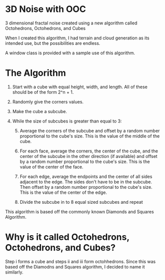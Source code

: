 # 3D Noise with OOC
3 dimensional fractal noise created using a new algorithm called Octohedrons, Octohedrons, and Cubes 

When I created this algorithm, I had terrain and cloud generation as its intended use, but the possibilities are endless. 

A window class is provided with a sample use of this algorithm.

# The Algorithm

1. Start with a cube with equal height, width, and length. All of these should be of the form 2^n + 1.

2. Randomly give the corners values.

3. Make the cube a subcube.

4. While the size of subcubes is greater than equal to 3:

    5. Average the corners of the subcube and offset by a random number proportional to the cube's size. This is the value of the middle of the cube.

    6. For each face, average the corners, the center of the cube, and the center of the subcube in the other direction (if available) and offset by a random number proportional to the cube's size. This is the value of the center of the face.

    7. For each edge, average the endpoints and the center of all sides adjacent to the edge. The sides don't have to be in the subcube. Then offset by a random number proportional to the cube's size. This is the value of the center of the edge.

    8. Divide the subcube in to 8 equal sized subcubes and repeat

This algorithm is based off the commonly known Diamonds and Squares Algorithm.

# Why is it called Octohedrons, Octohedrons, and Cubes?

Step i forms a cube and steps ii and iii form octohhedrons. Since this was based off the Diamodns and Squares algorithm, I decided to name it similarly.

